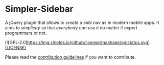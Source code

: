 Simpler-Sidebar
===

A jQuery plugin that allows to *create a side nav* as in modern mobile apps. It aims to *simplicity* so that *everybody can use it* no matter if expert programmers or not.

[![GPL-2.0]https://img.shields.io/github/license/mashape/apistatus.svg](LICENSE)

Please read the [contribution guidelines](CONTRIBUITING.md) if you want to contribute.
